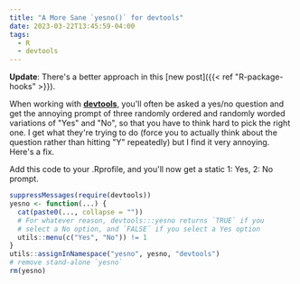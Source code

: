 ```yaml
---
title: "A More Sane `yesno()` for devtools"
date: 2023-03-22T13:45:59-04:00
tags:
  - R
  - devtools
---
```


**Update**: There's a better approach in this [new post]({{< ref
"R-package-hooks" >}}).

When working with [**devtools**](https://devtools.r-lib.org/), you'll often be
asked a yes/no question and get the annoying prompt of three randomly ordered
and randomly worded variations of "Yes" and "No", so that you have to think hard
to pick the right one. I get what they're trying to do (force you to actually
think about the question rather than hitting "Y" repeatedly) but I find it very
annoying. Here's a fix.

Add this code to your .Rprofile, and you'll now get a static 1: Yes, 2: No
prompt.

```r
suppressMessages(require(devtools))
yesno <- function(...) {
  cat(paste0(..., collapse = ""))
  # For whatever reason, devtools:::yesno returns `TRUE` if you
  # select a No option, and `FALSE` if you select a Yes option
  utils::menu(c("Yes", "No")) != 1
}
utils::assignInNamespace("yesno", yesno, "devtools")
# remove stand-alone `yesno`
rm(yesno)
```
